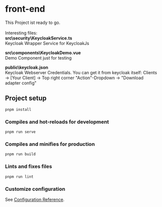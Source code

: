 # front-end
This Project ist ready to go.<br />
<br />
Interesting files:<br />
**src\security\KeycloakService.ts**<br /> 
Keycloak Wrapper Service for KeycloakJs

**src\components\KeycloakDemo.vue**<br /> 
Demo Component just for testing

**public\keycloak.json** <br />
Keycloak Webserver Credentials. You can get it from keycloak itself: 
Clients -> [Your Client] -> Top right corner "Action"-Dropdown -> "Download adapter config"

## Project setup
```
pnpm install
```

### Compiles and hot-reloads for development
```
pnpm run serve
```

### Compiles and minifies for production
```
pnpm run build
```

### Lints and fixes files
```
pnpm run lint
```

### Customize configuration
See [Configuration Reference](https://cli.vuejs.org/config/).
